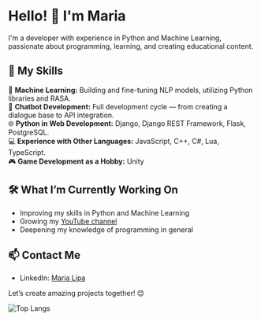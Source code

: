 # Hello! 👋 I'm Maria  
I'm a developer with experience in Python and Machine Learning, passionate about programming, learning, and creating educational content.  

## 🚀 My Skills  
 🤖 **Machine Learning:** Building and fine-tuning NLP models, utilizing Python libraries and RASA.  
 🤝 **Chatbot Development:** Full development cycle — from creating a dialogue base to API integration.  
 🌐 **Python in Web Development:** Django, Django REST Framework, Flask, PostgreSQL.  
 💻 **Experience with Other Languages:** JavaScript, C++, C#, Lua, TypeScript.  
 🎮 **Game Development as a Hobby:** Unity  

## 🛠️ What I’m Currently Working On  
- Improving my skills in Python and Machine Learning  
- Growing my [YouTube channel](https://www.youtube.com/@MariaLipa)  
- Deepening my knowledge of programming in general  

## 📫 Contact Me  
- LinkedIn: [Maria Lipa](https://www.linkedin.com/in/maria-lipa/)  

Let’s create amazing projects together! 😊  



![Top Langs](https://github-readme-stats.vercel.app/api/top-langs/?username=machinatororis&hide_progress=true&hide=shaderlab)



